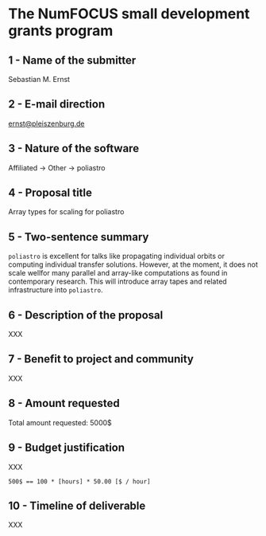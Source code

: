 The NumFOCUS small development grants program
=============================================

1 - Name of the submitter
---------------------

Sebastian M. Ernst


2 - E-mail direction
--------------------

ernst@pleiszenburg.de


3 - Nature of the software
--------------------------

Affiliated -> Other -> poliastro


4 - Proposal title
------------------

Array types for scaling for poliastro


5 - Two-sentence summary
------------------------

`poliastro` is excellent for talks like propagating individual orbits or computing individual transfer solutions. However, at the moment, it does not scale wellfor many parallel and array-like computations as found in contemporary research. This will introduce array tapes and related infrastructure into `poliastro`.


6 - Description of the proposal
-------------------------------

XXX


7 - Benefit to project and community
-------------------------------------

XXX


8 - Amount requested
--------------------

Total amount requested: 5000$


9 - Budget justification
------------------------

XXX

`500$ == 100 * [hours] * 50.00 [$ / hour]`


10 - Timeline of deliverable
-----------------------------

XXX
